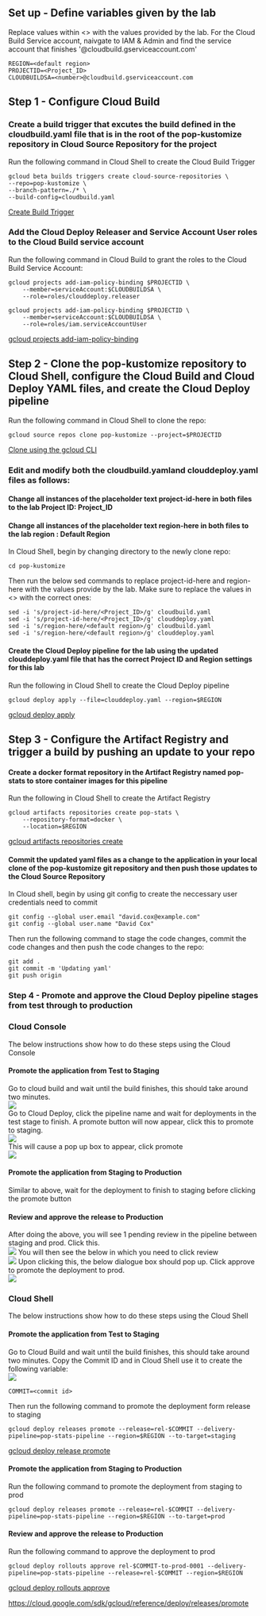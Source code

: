 ## Set up - Define variables given by the lab
Replace values within <> with the values provided by the lab. For the Cloud Build Service account, naivgate to IAM & Admin and find the service account that finishes '@cloudbuild.gserviceaccount.com'
```
REGION=<default region>
PROJECTID=<Project_ID>
CLOUDBUILDSA=<number>@cloudbuild.gserviceaccount.com
```

## Step 1 - Configure Cloud Build
### Create a build trigger that excutes the build defined in the cloudbuild.yaml file that is in the root of the pop-kustomize repository in Cloud Source Repository for the project
Run the following command in Cloud Shell to create the Cloud Build Trigger  
```
gcloud beta builds triggers create cloud-source-repositories \
--repo=pop-kustomize \
--branch-pattern=./* \
--build-config=cloudbuild.yaml
```  
[Create Build Trigger](https://cloud.google.com/build/docs/automating-builds/create-manage-triggers#build_trigger)
### Add the Cloud Deploy Releaser and Service Account User roles to the Cloud Build service account
Run the following command in Cloud Build to grant the roles to the Cloud Build Service Account:  
```
gcloud projects add-iam-policy-binding $PROJECTID \
    --member=serviceAccount:$CLOUDBUILDSA \
    --role=roles/clouddeploy.releaser

gcloud projects add-iam-policy-binding $PROJECTID \
    --member=serviceAccount:$CLOUDBUILDSA \
    --role=roles/iam.serviceAccountUser
```
[gcloud projects add-iam-policy-binding](https://cloud.google.com/sdk/gcloud/reference/projects/add-iam-policy-binding)
## Step 2 - Clone the pop-kustomize repository to Cloud Shell, configure the Cloud Build and Cloud Deploy YAML files, and create the Cloud Deploy pipeline  
Run the following command in Cloud Shell to clone the repo:  
```
gcloud source repos clone pop-kustomize --project=$PROJECTID
```  
[Clone using the gcloud CLI](https://cloud.google.com/source-repositories/docs/cloning-repositories#clone-using-the-cloud-sdk)
### Edit and modify both the cloudbuild.yamland clouddeploy.yaml files as follows:
#### Change all instances of the placeholder text project-id-here in both files to the lab Project ID: Project_ID
#### Change all instances of the placeholder text region-here in both files to the lab region : Default Region
In Cloud Shell, begin by changing directory to the newly clone repo:  
```
cd pop-kustomize
```  
Then run the below sed commands to replace project-id-here and region-here with the values provide by the lab. Make sure to replace the values in <> with the correct ones:  
```
sed -i 's/project-id-here/<Project_ID>/g' cloudbuild.yaml
sed -i 's/project-id-here/<Project_ID>/g' clouddeploy.yaml
sed -i 's/region-here/<default region>/g' cloudbuild.yaml
sed -i 's/region-here/<default region>/g' clouddeploy.yaml
``` 
#### Create the Cloud Deploy pipeline for the lab using the updated clouddeploy.yaml file that has the correct Project ID and Region settings for this lab
Run the following in Cloud Shell to create the Cloud Deploy pipeline
```
gcloud deploy apply --file=clouddeploy.yaml --region=$REGION
```  
[gcloud deploy apply](https://cloud.google.com/sdk/gcloud/reference/deploy/apply)
## Step 3 - Configure the Artifact Registry and trigger a build by pushing an update to your repo
#### Create a docker format repository in the Artifact Registry named pop-stats to store container images for this pipeline
Run the following in Cloud Shell to create the Artifact Registry  
```
gcloud artifacts repositories create pop-stats \
    --repository-format=docker \
    --location=$REGION
```  
[gcloud artifacts repositories create](https://cloud.google.com/sdk/gcloud/reference/artifacts/repositories/create)
#### Commit the updated yaml files as a change to the application in your local clone of the pop-kustomize git repository and then push those updates to the Cloud Source Repository
In Cloud shell, begin by using git config to create the neccessary user credentials need to commit  
```
git config --global user.email "david.cox@example.com"
git config --global user.name "David Cox"
``` 
Then run the following command to stage the code changes, commit the code changes and then push the code changes to the repo:
```
git add .
git commit -m 'Updating yaml'
git push origin
```
### Step 4 - Promote and approve the Cloud Deploy pipeline stages from test through to production
### Cloud Console
The below instructions show how to do these steps using the Cloud Console
#### Promote the application from Test to Staging
Go to cloud build and wait until the build finishes, this should take around two minutes.  
![](https://raw.githubusercontent.com/DavidCox88/GoogleClout-Challenge/feature/challenge7/Images/cloud-build.jpg)  
Go to Cloud Deploy, click the pipeline name and wait for deployments in the test stage to finish. A promote button will now appear, click this to promote to staging.  
![](https://raw.githubusercontent.com/DavidCox88/GoogleClout-Challenge/feature/challenge7/Images/cloud-deploy-promote.jpg)  
This will cause a pop up box to appear, click promote  
![](https://raw.githubusercontent.com/DavidCox88/GoogleClout-Challenge/feature/challenge7/Images/promote-dialogue.jpg)  
#### Promote the application from Staging to Production
Similar to above, wait for the deployment to finish to staging before clicking the promote button

#### Review and approve the release to Production
After doing the above, you will see 1 pending review in the pipeline between staging and prod. Click this.  
![](https://raw.githubusercontent.com/DavidCox88/GoogleClout-Challenge/feature/challenge7/Images/cloud-deploy-review.jpg) 
You will then see the below in which you need to click review  
![](https://raw.githubusercontent.com/DavidCox88/GoogleClout-Challenge/feature/challenge7/Images/cloud-deploy-approve.jpg) 
Upon clicking this, the below dialogue box should pop up. Click approve to promote the deployment to prod.  
![](https://raw.githubusercontent.com/DavidCox88/GoogleClout-Challenge/feature/challenge7/Images/cloud-deploy-approve-dialogue.jpg) 
### Cloud Shell
The below instructions show how to do these steps using the Cloud Shell
#### Promote the application from Test to Staging
Go to Cloud Build and wait until the build finishes, this should take around two minutes. Copy the Commit ID and in Cloud Shell use it to create the following variable:  
![](https://raw.githubusercontent.com/DavidCox88/GoogleClout-Challenge/feature/challenge7/Images/cloud-build-commitid.jpg)  
```
COMMIT=<commit id>
```
Then run the following command to promote the deployment form release to staging  
```
gcloud deploy releases promote --release=rel-$COMMIT --delivery-pipeline=pop-stats-pipeline --region=$REGION --to-target=staging
``` 
[gcloud deploy release promote](https://cloud.google.com/sdk/gcloud/reference/deploy/releases/promote)
#### Promote the application from Staging to Production
Run the following command to promote the deployment from staging to prod  
```
gcloud deploy releases promote --release=rel-$COMMIT --delivery-pipeline=pop-stats-pipeline --region=$REGION --to-target=prod
```
#### Review and approve the release to Production
Run the following command to approve the deployment to prod  
```
gcloud deploy rollouts approve rel-$COMMIT-to-prod-0001 --delivery-pipeline=pop-stats-pipeline --release=rel-$COMMIT --region=$REGION
```
[gcloud deploy rollouts approve](https://cloud.google.com/sdk/gcloud/reference/deploy/rollouts/approve)




https://cloud.google.com/sdk/gcloud/reference/deploy/releases/promote